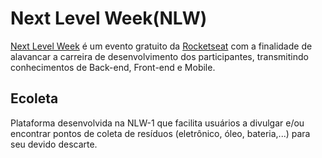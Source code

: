 # Next Level Week(NLW)

[Next Level Week](https://nextlevelweek.com/) é um evento gratuito da  [Rocketseat](https://rocketseat.com.br/) com a finalidade de alavancar a carreira de desenvolvimento dos participantes, transmitindo conhecimentos de Back-end, Front-end e Mobile. 

## Ecoleta

Plataforma desenvolvida na NLW-1 que facilita usuários a divulgar e/ou encontrar pontos de coleta de resíduos (eletrônico, óleo, bateria,...) para seu devido descarte.
